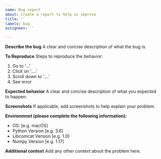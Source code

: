 ```yaml
---
name: Bug report
about: Create a report to help us improve
title: ''
labels: bug
assignees: ''

---
```


**Describe the bug**
A clear and concise description of what the bug is.

**To Reproduce**
Steps to reproduce the behavior:
1. Go to '...'
2. Click on '....'
3. Scroll down to '....'
4. See error

**Expected behavior**
A clear and concise description of what you expected to happen.

**Screenshots**
If applicable, add screenshots to help explain your problem.

**Environmnet (please complete the following information):**
 - OS: [e.g. macOS]
 - Python Version [e.g. 3.6]
- Libcomcat Version [e.g. 1.0]
- Numpy Version [e.g. 1.17]

**Additional context**
Add any other context about the problem here.
